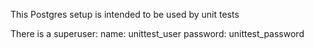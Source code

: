 This Postgres setup is intended to be used by unit tests

There is a superuser:
name:     unittest_user
password: unittest_password